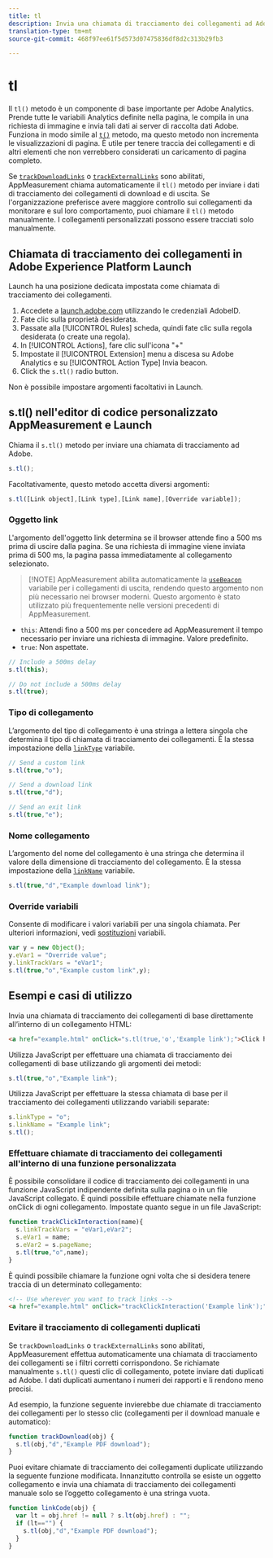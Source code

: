 ```yaml
---
title: tl
description: Invia una chiamata di tracciamento dei collegamenti ad Adobe.
translation-type: tm+mt
source-git-commit: 468f97ee61f5d573d07475836df8d2c313b29fb3

---
```



# tl

Il `tl()` metodo è un componente di base importante per Adobe Analytics. Prende tutte le variabili Analytics definite nella pagina, le compila in una richiesta di immagine e invia tali dati ai server di raccolta dati Adobe. Funziona in modo simile al [`t()`](t-method.md) metodo, ma questo metodo non incrementa le visualizzazioni di pagina. È utile per tenere traccia dei collegamenti e di altri elementi che non verrebbero considerati un caricamento di pagina completo.

Se [`trackDownloadLinks`](../config-vars/trackdownloadlinks.md) o [`trackExternalLinks`](../config-vars/trackexternallinks.md) sono abilitati, AppMeasurement chiama automaticamente il `tl()` metodo per inviare i dati di tracciamento dei collegamenti di download e di uscita. Se l&#39;organizzazione preferisce avere maggiore controllo sui collegamenti da monitorare e sul loro comportamento, puoi chiamare il `tl()` metodo manualmente. I collegamenti personalizzati possono essere tracciati solo manualmente.

## Chiamata di tracciamento dei collegamenti in Adobe Experience Platform Launch

Launch ha una posizione dedicata impostata come chiamata di tracciamento dei collegamenti.

1. Accedete a [launch.adobe.com](https://launch.adobe.com) utilizzando le credenziali AdobeID.
1. Fate clic sulla proprietà desiderata.
1. Passate alla [!UICONTROL Rules] scheda, quindi fate clic sulla regola desiderata (o create una regola).
1. In [!UICONTROL Actions], fare clic sull&#39;icona &quot;+&quot;
1. Impostate il [!UICONTROL Extension] menu a discesa su Adobe Analytics e su [!UICONTROL Action Type] Invia beacon.
1. Click the `s.tl()` radio button.

Non è possibile impostare argomenti facoltativi in Launch.

## s.tl() nell&#39;editor di codice personalizzato AppMeasurement e Launch

Chiama il `s.tl()` metodo per inviare una chiamata di tracciamento ad Adobe.

```js
s.tl();
```

Facoltativamente, questo metodo accetta diversi argomenti:

```js
s.tl([Link object],[Link type],[Link name],[Override variable]);
```

### Oggetto link

L&#39;argomento dell&#39;oggetto link determina se il browser attende fino a 500 ms prima di uscire dalla pagina. Se una richiesta di immagine viene inviata prima di 500 ms, la pagina passa immediatamente al collegamento selezionato.

> [!NOTE] AppMeasurement abilita automaticamente la [`useBeacon`](../config-vars/usebeacon.md) variabile per i collegamenti di uscita, rendendo questo argomento non più necessario nei browser moderni. Questo argomento è stato utilizzato più frequentemente nelle versioni precedenti di AppMeasurement.

* `this`: Attendi fino a 500 ms per concedere ad AppMeasurement il tempo necessario per inviare una richiesta di immagine. Valore predefinito.
* `true`: Non aspettate.

```JavaScript
// Include a 500ms delay
s.tl(this);

// Do not include a 500ms delay
s.tl(true);
```

### Tipo di collegamento

L’argomento del tipo di collegamento è una stringa a lettera singola che determina il tipo di chiamata di tracciamento dei collegamenti. È la stessa impostazione della [`linkType`](../config-vars/linktype.md) variabile.

```js
// Send a custom link
s.tl(true,"o");

// Send a download link
s.tl(true,"d");

// Send an exit link
s.tl(true,"e");
```

### Nome collegamento

L’argomento del nome del collegamento è una stringa che determina il valore della dimensione di tracciamento del collegamento. È la stessa impostazione della [`linkName`](../config-vars/linkname.md) variabile.

```js
s.tl(true,"d","Example download link");
```

### Override variabili

Consente di modificare i valori variabili per una singola chiamata. Per ulteriori informazioni, vedi [sostituzioni](../../js/overrides.md) variabili.

```js
var y = new Object();
y.eVar1 = "Override value";
y.linkTrackVars = "eVar1";
s.tl(true,"o","Example custom link",y);
```

## Esempi e casi di utilizzo

Invia una chiamata di tracciamento dei collegamenti di base direttamente all’interno di un collegamento HTML:

```HTML
<a href="example.html" onClick="s.tl(true,'o','Example link');">Click here</a>
```

Utilizza JavaScript per effettuare una chiamata di tracciamento dei collegamenti di base utilizzando gli argomenti dei metodi:

```JavaScript
s.tl(true,"o","Example link");
```

Utilizza JavaScript per effettuare la stessa chiamata di base per il tracciamento dei collegamenti utilizzando variabili separate:

```js
s.linkType = "o";
s.linkName = "Example link";
s.tl();
```

### Effettuare chiamate di tracciamento dei collegamenti all&#39;interno di una funzione personalizzata

È possibile consolidare il codice di tracciamento dei collegamenti in una funzione JavaScript indipendente definita sulla pagina o in un file JavaScript collegato. È quindi possibile effettuare chiamate nella funzione onClick di ogni collegamento. Impostate quanto segue in un file JavaScript:

```JavaScript
function trackClickInteraction(name){
  s.linkTrackVars = "eVar1,eVar2";
  s.eVar1 = name;
  s.eVar2 = s.pageName;
  s.tl(true,"o",name);
}
```

È quindi possibile chiamare la funzione ogni volta che si desidera tenere traccia di un determinato collegamento:

```HTML
<!-- Use wherever you want to track links -->
<a href="example.html" onClick="trackClickInteraction('Example link');">Click here</a>
```

### Evitare il tracciamento di collegamenti duplicati

Se `trackDownloadLinks` o `trackExternalLinks` sono abilitati, AppMeasurement effettua automaticamente una chiamata di tracciamento dei collegamenti se i filtri corretti corrispondono. Se richiamate manualmente `s.tl()` questi clic di collegamento, potete inviare dati duplicati ad Adobe. I dati duplicati aumentano i numeri dei rapporti e li rendono meno precisi.

Ad esempio, la funzione seguente invierebbe due chiamate di tracciamento dei collegamenti per lo stesso clic (collegamenti per il download manuale e automatico):

```JavaScript
function trackDownload(obj) {
  s.tl(obj,"d","Example PDF download");
}
```

Puoi evitare chiamate di tracciamento dei collegamenti duplicate utilizzando la seguente funzione modificata. Innanzitutto controlla se esiste un oggetto collegamento e invia una chiamata di tracciamento dei collegamenti manuale solo se l’oggetto collegamento è una stringa vuota.

```JavaScript
function linkCode(obj) {
  var lt = obj.href != null ? s.lt(obj.href) : "";
  if (lt=="") {
    s.tl(obj,"d","Example PDF download");
  }
}
```
